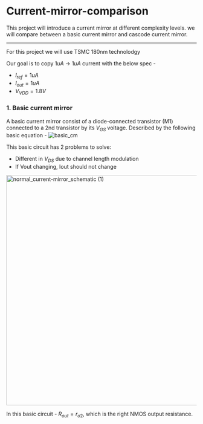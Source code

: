 # Current-mirror-comparison

This project will introduce a current mirror at different complexity levels. we will compare between a basic current mirror and cascode current mirror.

---------------------------------
For this project we will use TSMC 180nm technolodgy 

Our goal is to copy $1uA$ -> $1uA$ current with the below spec - 
* $I_{ref} = 1uA$
* $I_{out} = 1uA$
* $V_{VDD} = 1.8V$

### 1. Basic current mirror
 A basic current mirror consist of a diode-connected transistor (M1) connected to a 2nd transistor by its $V_{GS}$ voltage. Described by the following basic equation -
  ![basic_cm](https://github.com/dsapir4422/Current-Mirrors-comparison/assets/87266625/67c109e3-aeac-4e78-9b63-4bd1ff0e7566)



 
 This basic circuit has 2 problems to solve:
 - Different in $V_{DS}$ due to channel length modulation
 - If Vout changing, Iout should not change
<img width="609" alt="normal_current-mirror_schematic (1)" src="https://github.com/user-attachments/assets/fc314786-8469-421b-bdb4-ccb521204071" />


In this basic circuit - $R_{out} = r_{o2}$, which is the right NMOS output resistance.
